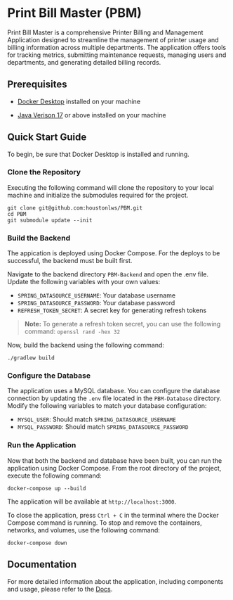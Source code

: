 # Print Bill Master (PBM)

Print Bill Master is a comprehensive Printer Billing and Management Application designed to streamline the management of printer usage and billing information across multiple departments. The application offers tools for tracking metrics, submitting maintenance requests, managing users and departments, and generating detailed billing records.

## Prerequisites

- [Docker Desktop](https://www.docker.com/products/docker-desktop/) installed on your machine 

- [Java Verison 17](https://www.oracle.com/java/technologies/javase/jdk17-archive-downloads.html) or above installed on your machine

## Quick Start Guide

To begin, be sure that Docker Desktop is installed and running.

### Clone the Repository

Executing the following command will clone the repository to your local machine and initialize the submodules required for the project.

`git clone git@github.com:houstonlws/PBM.git`  
`cd PBM`  
`git submodule update --init`

### Build the Backend

The appication is deployed using Docker Compose. For the deploys to be successful, the backend must be built first.

Navigate to the backend directory `PBM-Backend` and open the .env file. Update the following variables with your own values:

- `SPRING_DATASOURCE_USERNAME`: Your database username
- `SPRING_DATASOURCE_PASSWORD`: Your database password
- `REFRESH_TOKEN_SECRET`: A secret key for generating refresh tokens

>**Note:** To generate a refresh token secret, you can use the following command: `openssl rand -hex 32`

Now, build the backend using the following command:  

`./gradlew build`

### Configure the Database

The application uses a MySQL database. You can configure the database connection by updating the `.env` file located in the `PBM-Database` directory. Modify the following variables to match your database configuration:

- `MYSQL_USER`: Should match `SPRING_DATASOURCE_USERNAME`
- `MYSQL_PASSWORD`: Should match `SPRING_DATASOURCE_PASSWORD`

### Run the Application

Now that both the backend and database have been built, you can run the application using Docker Compose. From the root directory of the project, execute the following command:  

`docker-compose up --build`

The application will be available at `http://localhost:3000`.

To close the application, press `Ctrl + C` in the terminal where the Docker Compose command is running. To stop and remove the containers, networks, and volumes, use the following command:  

`docker-compose down`

## Documentation

For more detailed information about the application, including components and usage, please refer to the [Docs](https://houstonlws.github.io/PBM/).
